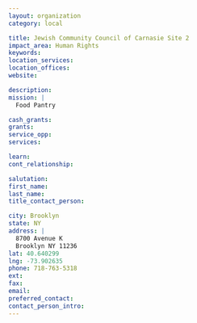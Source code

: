 ```yaml
---
layout: organization
category: local

title: Jewish Community Council of Carnasie Site 2
impact_area: Human Rights
keywords: 
location_services: 
location_offices: 
website: 

description: 
mission: |
  Food Pantry

cash_grants: 
grants: 
service_opp: 
services: 

learn: 
cont_relationship: 

salutation: 
first_name: 
last_name: 
title_contact_person: 

city: Brooklyn
state: NY
address: |
  8700 Avenue K     
  Brooklyn NY 11236
lat: 40.640299
lng: -73.902635
phone: 718-763-5318
ext: 
fax: 
email: 
preferred_contact: 
contact_person_intro: 
---
```

